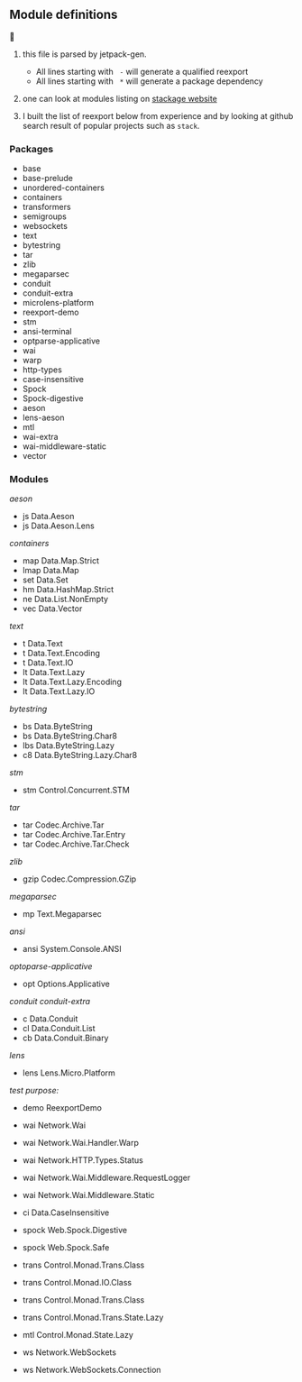 ## Module definitions

:memo:

  1. this file is parsed by jetpack-gen.
      - All lines starting with  `  - ` will generate a qualified reexport
      - All lines starting with  `  * ` will generate a package dependency

  2. one can look at modules listing on
      [stackage website](https://www.stackage.org/nightly-2015-12-10/docs)

  3. I built the list of reexport below from experience and by looking
     at github search result of popular projects such as `stack`.


### Packages

  * base
  * base-prelude
  * unordered-containers
  * containers
  * transformers
  * semigroups
  * websockets
  * text
  * bytestring
  * tar
  * zlib
  * megaparsec
  * conduit
  * conduit-extra
  * microlens-platform
  * reexport-demo
  * stm
  * ansi-terminal
  * optparse-applicative
  * wai
  * warp
  * http-types
  * case-insensitive
  * Spock
  * Spock-digestive
  * aeson
  * lens-aeson
  * mtl
  * wai-extra
  * wai-middleware-static
  * vector

### Modules

_aeson_

  - js Data.Aeson
  - js Data.Aeson.Lens

_containers_

  - map Data.Map.Strict
  - lmap Data.Map
  - set Data.Set
  - hm Data.HashMap.Strict
  - ne Data.List.NonEmpty
  - vec Data.Vector

_text_

  - t Data.Text
  - t Data.Text.Encoding
  - t Data.Text.IO
  - lt Data.Text.Lazy
  - lt Data.Text.Lazy.Encoding
  - lt Data.Text.Lazy.IO

_bytestring_

  - bs Data.ByteString
  - bs Data.ByteString.Char8
  - lbs Data.ByteString.Lazy
  - c8 Data.ByteString.Lazy.Char8

_stm_

  - stm Control.Concurrent.STM

_tar_

  - tar Codec.Archive.Tar
  - tar Codec.Archive.Tar.Entry
  - tar Codec.Archive.Tar.Check

_zlib_

  - gzip Codec.Compression.GZip

_megaparsec_

  - mp Text.Megaparsec

_ansi_

  - ansi System.Console.ANSI

_optoparse-applicative_

  - opt Options.Applicative

_conduit_
_conduit-extra_

  - c Data.Conduit
  - cl Data.Conduit.List
  - cb Data.Conduit.Binary

_lens_

  - lens Lens.Micro.Platform

_test purpose:_
  - demo ReexportDemo


  - wai Network.Wai
  - wai Network.Wai.Handler.Warp
  - wai Network.HTTP.Types.Status
  - wai Network.Wai.Middleware.RequestLogger
  - wai Network.Wai.Middleware.Static
  - ci Data.CaseInsensitive

  - spock Web.Spock.Digestive
  - spock Web.Spock.Safe


  - trans Control.Monad.Trans.Class
  - trans Control.Monad.IO.Class
  - trans Control.Monad.Trans.Class
  - trans Control.Monad.Trans.State.Lazy

  - mtl Control.Monad.State.Lazy


  - ws Network.WebSockets
  - ws Network.WebSockets.Connection
